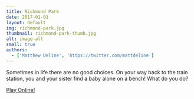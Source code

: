 ```yaml
---
title: Richmond Park
date: 2017-01-01
layout: default
img: richmond-park.jpg
thumbnail: richmond-park-thumb.jpg
alt: image-alt
small: true
authors:
  - ['Matthew Deline', 'https://twitter.com/mattdeline']
---
```


Sometimes in life there are no good choices. On your way back to the train station, you and your sister find a baby alone on a bench! What do you do?

[Play Online!](http://philome.la/mattdeline/richmond-station/play)

<!-- if you want to use a lightbox for larger images, here is how
  <a href="img/portfolio/bigImage.jpg" data-lightbox="image-1" data-title="My caption"><img src="img/portfolio/thumbnailImage.jpg"></a>
-->
